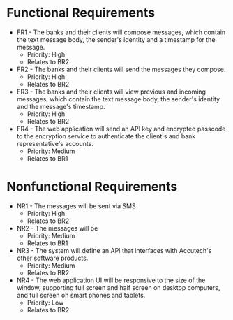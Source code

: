# Functional Requirements
- FR1 - The banks and their clients will compose messages, which contain the text message body, the sender's identity and a timestamp for the message.
  - Priority: High
  - Relates to BR2
- FR2 - The banks and their clients will send the messages they compose.
  - Priority: High
  - Relates to BR2
- FR3 - The banks and their clients will view previous and incoming messages, which contain the text message body, the sender's identity and the message's timestamp. 
  - Priority: High
  - Relates to BR2
- FR4 - The web application will send an API key and encrypted passcode to the encryption service to authenticate the client's and bank representative's accounts. 
  - Priority: Medium
  - Relates to BR1

# Nonfunctional Requirements
- NR1 - The messages will be sent via SMS
  - Priority: High
  - Relates to BR2
- NR2 - The messages will be 
  - Priority: Medium
  - Relates to BR1
- NR3 - The system will define an API that interfaces with Accutech's other software products. 
  - Priority: Medium 
  - Relates to BR2
- NR4 - The web application UI will be responsive to the size of the window, supporting full screen and half screen on desktop computers, and full screen on smart phones and tablets. 
  - Priority: Low
  - Relates to BR2

